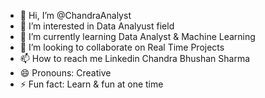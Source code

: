 - 👋 Hi, I’m @ChandraAnalyst
- 👀 I’m interested in Data Analyust field 
- 🌱 I’m currently learning Data Analyst & Machine Learning 
- 💞️ I’m looking to collaborate on Real Time Projects 
- 📫 How to reach me Linkedin Chandra Bhushan Sharma
- 😄 Pronouns: Creative
- ⚡ Fun fact: Learn & fun at one time 

<!---
ChandraAnalyst/ChandraAnalyst is a ✨ special ✨ repository because its `README.md` (this file) appears on your GitHub profile.
You can click the Preview link to take a look at your changes.
--->
